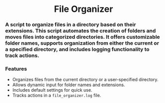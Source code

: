 <h1 align="center">File Organizer</h1> 

<h3 align="left">A script to organize files in a directory based on their extensions. This script automates the creation of folders and moves files into categorized directories. It offers customizable folder names, supports organization from either the current or a specified directory, and includes logging functionality to track actions.</h3>

### Features
- Organizes files from the current directory or a user-specified directory.
- Allows dynamic input for folder names and extensions.
- Includes default settings for quick use.
- Tracks actions in a `file_organizer.log` file.

